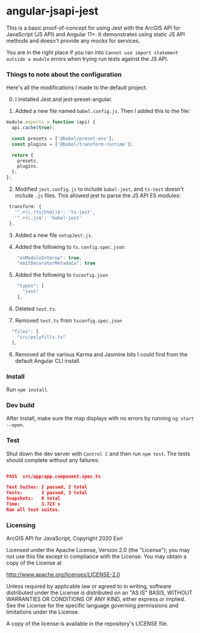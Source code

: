 # angular-jsapi-jest

This is a basic proof-of-concept for using Jest with the ArcGIS API for JavaScript (JS API) and Angular 11+. It demonstrates using static JS API methods and doesn't provide any mocks for services.

You are in the right place if you ran into `Cannot use import statement outside a module` errors when trying run tests against the JS API.

### Things to note about the configuration

Here's all the modifications I made to the default project.

0. I installed Jest and jest-preset-angular.

1. Added a new file named `babel.config.js`. Then I added this to the file:
 
```js
module.exports = function (api) {
  api.cache(true);

  const presets = ['@babel/preset-env'];
  const plugins = ['@babel/transform-runtime'];

  return {
    presets,
    plugins,
  };
};
```
 
2. Modified `jest.config.js` to include `babel-jest`, and `ts-test` doesn't include `.js` files. This allowed jest to parse the JS API ES modules:
 
```js
 transform: {
   '^.+\\.(ts|html)$': 'ts-jest',
   '^.+\\.js$': 'babel-jest' 
 }, 
```

3. Added a new file `setupJest.js`.

4. Added the following to `ts.config.spec.json`:

```js
    "esModuleInterop": true,
    "emitDecoratorMetadata": true    
```

5. Added the following to `tsconfig.json`

```js
    "types": [
      "jest"
    ],   
```

6. Deleted `test.ts`.

7. Removed `test.ts` from `tsconfig.spec.json`

```js
  "files": [
    "src/polyfills.ts"
  ],
```

6. Removed all the various Karma and Jasmine bits I could find from the default Angular CLI install.

### Install

Run `npm install`.

### Dev build

After install, make sure the map displays with no errors by running `ng start --open`.

### Test

Shut down the dev server with `Control C` and then run `npm test`. The tests should complete without any failures:

```json

PASS  src/app/app.component.spec.ts

Test Suites: 2 passed, 2 total
Tests:       3 passed, 3 total
Snapshots:   0 total
Time:        3.723 s
Ran all test suites.

```

### Licensing

ArcGIS API for JavaScript, Copyright 2020 Esri

Licensed under the Apache License, Version 2.0 (the "License"); you may not use this file except in compliance with the License. You may obtain a copy of the License at

http://www.apache.org/licenses/LICENSE-2.0

Unless required by applicable law or agreed to in writing, software distributed under the License is distributed on an "AS IS" BASIS, WITHOUT WARRANTIES OR CONDITIONS OF ANY KIND, either express or implied. See the License for the specific language governing permissions and limitations under the License.

A copy of the license is available in the repository's LICENSE file.
